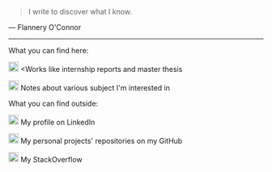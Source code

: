 >  I write to discover what I know.

— Flannery O'Connor

___
What you can find here:

<img src="http://pngimg.com/uploads/book/book_PNG51027.png" height="20px"></img> <Works like internship reports and master thesis

<img src="https://cdn.pixabay.com/photo/2012/04/16/11/48/note-35638_960_720.png" height="20px"></img> Notes about various subject I'm interested in

What you can find outside:

<img src="https://content.linkedin.com/content/dam/me/business/en-us/amp/brand-site/v2/bg/LI-Bug.svg.original.svg" height="20px"></img> My profile on LinkedIn

<img src="https://github.githubassets.com/images/modules/logos_page/GitHub-Mark.png" height="20px"></img> My personal projects' repositories on my GitHub

<img src="https://cdn.sstatic.net/Sites/stackoverflow/company/img/logos/so/so-icon.png?v=c78bd457575a" height="20px"></img> My StackOverflow
<!--stackedit_data:
eyJoaXN0b3J5IjpbMjA4MDU2OTg2OCwxNTM4OTAzMzAzLC01Mj
A4NjIzNTZdfQ==
-->